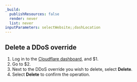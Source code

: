 ```yaml
---
_build:
  publishResources: false
  render: never
  list: never
inputParameters: selectWebsite;;dashLocation
---
```


## Delete a DDoS override

1. Log in to the [Cloudflare dashboard](https://dash.cloudflare.com/), and $1.
2. Go to $2.
3. Next to the DDoS override you wish to delete, select **Delete**.
4. Select **Delete** to confirm the operation.
